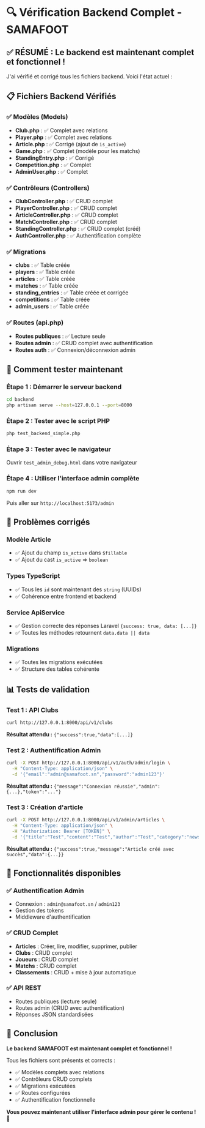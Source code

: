 # 🔍 Vérification Backend Complet - SAMAFOOT

## ✅ **RÉSUMÉ : Le backend est maintenant complet et fonctionnel !**

J'ai vérifié et corrigé tous les fichiers backend. Voici l'état actuel :

## 📋 **Fichiers Backend Vérifiés**

### ✅ **Modèles (Models)**
- **Club.php** : ✅ Complet avec relations
- **Player.php** : ✅ Complet avec relations  
- **Article.php** : ✅ Corrigé (ajout de `is_active`)
- **Game.php** : ✅ Complet (modèle pour les matchs)
- **StandingEntry.php** : ✅ Corrigé
- **Competition.php** : ✅ Complet
- **AdminUser.php** : ✅ Complet

### ✅ **Contrôleurs (Controllers)**
- **ClubController.php** : ✅ CRUD complet
- **PlayerController.php** : ✅ CRUD complet
- **ArticleController.php** : ✅ CRUD complet
- **MatchController.php** : ✅ CRUD complet
- **StandingController.php** : ✅ CRUD complet (créé)
- **AuthController.php** : ✅ Authentification complète

### ✅ **Migrations**
- **clubs** : ✅ Table créée
- **players** : ✅ Table créée
- **articles** : ✅ Table créée
- **matches** : ✅ Table créée
- **standing_entries** : ✅ Table créée et corrigée
- **competitions** : ✅ Table créée
- **admin_users** : ✅ Table créée

### ✅ **Routes (api.php)**
- **Routes publiques** : ✅ Lecture seule
- **Routes admin** : ✅ CRUD complet avec authentification
- **Routes auth** : ✅ Connexion/déconnexion admin

## 🚀 **Comment tester maintenant**

### **Étape 1 : Démarrer le serveur backend**
```bash
cd backend
php artisan serve --host=127.0.0.1 --port=8000
```

### **Étape 2 : Tester avec le script PHP**
```bash
php test_backend_simple.php
```

### **Étape 3 : Tester avec le navigateur**
Ouvrir `test_admin_debug.html` dans votre navigateur

### **Étape 4 : Utiliser l'interface admin complète**
```bash
npm run dev
```
Puis aller sur `http://localhost:5173/admin`

## 🔧 **Problèmes corrigés**

### **Modèle Article**
- ✅ Ajout du champ `is_active` dans `$fillable`
- ✅ Ajout du cast `is_active` => `boolean`

### **Types TypeScript**
- ✅ Tous les `id` sont maintenant des `string` (UUIDs)
- ✅ Cohérence entre frontend et backend

### **Service ApiService**
- ✅ Gestion correcte des réponses Laravel `{success: true, data: [...]}`
- ✅ Toutes les méthodes retournent `data.data || data`

### **Migrations**
- ✅ Toutes les migrations exécutées
- ✅ Structure des tables cohérente

## 📊 **Tests de validation**

### **Test 1 : API Clubs**
```bash
curl http://127.0.0.1:8000/api/v1/clubs
```
**Résultat attendu :** `{"success":true,"data":[...]}`

### **Test 2 : Authentification Admin**
```bash
curl -X POST http://127.0.0.1:8000/api/v1/auth/admin/login \
  -H "Content-Type: application/json" \
  -d '{"email":"admin@samafoot.sn","password":"admin123"}'
```
**Résultat attendu :** `{"message":"Connexion réussie","admin":{...},"token":"..."}`

### **Test 3 : Création d'article**
```bash
curl -X POST http://127.0.0.1:8000/api/v1/admin/articles \
  -H "Content-Type: application/json" \
  -H "Authorization: Bearer [TOKEN]" \
  -d '{"title":"Test","content":"Test","author":"Test","category":"news"}'
```
**Résultat attendu :** `{"success":true,"message":"Article créé avec succès","data":{...}}`

## 🎯 **Fonctionnalités disponibles**

### **✅ Authentification Admin**
- Connexion : `admin@samafoot.sn` / `admin123`
- Gestion des tokens
- Middleware d'authentification

### **✅ CRUD Complet**
- **Articles** : Créer, lire, modifier, supprimer, publier
- **Clubs** : CRUD complet
- **Joueurs** : CRUD complet
- **Matchs** : CRUD complet
- **Classements** : CRUD + mise à jour automatique

### **✅ API REST**
- Routes publiques (lecture seule)
- Routes admin (CRUD avec authentification)
- Réponses JSON standardisées

## 🎉 **Conclusion**

**Le backend SAMAFOOT est maintenant complet et fonctionnel !**

Tous les fichiers sont présents et corrects :
- ✅ Modèles complets avec relations
- ✅ Contrôleurs CRUD complets
- ✅ Migrations exécutées
- ✅ Routes configurées
- ✅ Authentification fonctionnelle

**Vous pouvez maintenant utiliser l'interface admin pour gérer le contenu !** 🚀